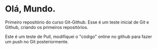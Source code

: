 # Olá, Mundo.
 Primeiro repositório do curso Git-Github.
 Esse é um teste inicial de Git e Github, criando os primeiros repositórios.
 
Este é um teste de Pull, modifiquei o "código" online no github para fazer um push no Git posteriormente.
